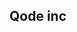 ## Qode inc
<!---
qodeinc/qodeinc is a ✨ special ✨ repository because its `README.md` (this file) appears on your GitHub profile.
You can click the Preview link to take a look at your changes.
--->
